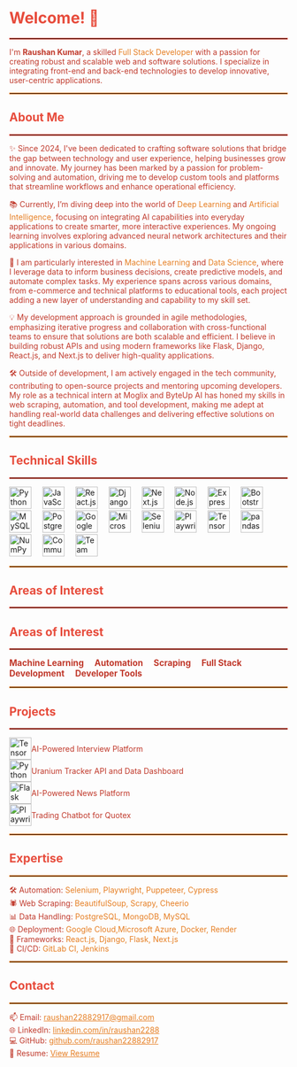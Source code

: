 <h1 align="left" style="color: #e74c3c;">Welcome! 👋</h1>
<hr style="border: 1px solid #e74c3c;" />

<p align="left" style="color: #c0392b;">
    I'm <span style="font-weight: bold;">Raushan Kumar</span>, a skilled <span style="color: #e67e22;">Full Stack Developer</span> with a passion for creating robust and scalable web and software solutions. I specialize in integrating front-end and back-end technologies to develop innovative, user-centric applications.
</p>

<hr style="border: 1px solid #e67e22;" />

<h2 align="left" style="color: #e74c3c;">About Me</h2>
<hr style="border: 1px solid #e74c3c;" />

<p align="left" style="color: #c0392b;">
    ✨ Since 2024, I've been dedicated to crafting software solutions that bridge the gap between technology and user experience, helping businesses grow and innovate. My journey has been marked by a passion for problem-solving and automation, driving me to develop custom tools and platforms that streamline workflows and enhance operational efficiency.
    <p align="left" style="color: #c0392b;">
    📚 Currently, I’m diving deep into the world of <span style="color: #e67e22;">Deep Learning</span> and <span style="color: #e67e22;">Artificial Intelligence</span>, focusing on integrating AI capabilities into everyday applications to create smarter, more interactive experiences. My ongoing learning involves exploring advanced neural network architectures and their applications in various domains.
    <p align="left" style="color: #c0392b;">
    🚀 I am particularly interested in <span style="color: #e67e22;">Machine Learning</span> and <span style="color: #e67e22;">Data Science</span>, where I leverage data to inform business decisions, create predictive models, and automate complex tasks. My experience spans across various domains, from e-commerce and technical platforms to educational tools, each project adding a new layer of understanding and capability to my skill set.
    <p align="left" style="color: #c0392b;">
    💡 My development approach is grounded in agile methodologies, emphasizing iterative progress and collaboration with cross-functional teams to ensure that solutions are both scalable and efficient. I believe in building robust APIs and using modern frameworks like Flask, Django, React.js, and Next.js to deliver high-quality applications.
    <p align="left" style="color: #c0392b;">
    🛠️ Outside of development, I am actively engaged in the tech community, contributing to open-source projects and mentoring upcoming developers. My role as a technical intern at Moglix and ByteUp AI has honed my skills in web scraping, automation, and tool development, making me adept at handling real-world data challenges and delivering effective solutions on tight deadlines.
</p>

<hr style="border: 1px solid #e67e22;" />

<h2 align="left" style="color: #e74c3c;">Technical Skills</h2>
<hr style="border: 1px solid #e74c3c;" />

<div align="left">
    <!-- Programming Languages -->
    <img src="https://cdn.jsdelivr.net/gh/devicons/devicon/icons/python/python-original.svg" height="40" alt="Python logo" />
    <img width="12" />
    <img src="https://cdn.jsdelivr.net/gh/devicons/devicon/icons/javascript/javascript-original.svg" height="40" alt="JavaScript logo" />
    <img width="12" />
    <img src="https://cdn.jsdelivr.net/gh/devicons/devicon/icons/react/react-original.svg" height="40" alt="React.js logo" />
    <img width="12" />
    <img src="https://cdn.jsdelivr.net/gh/devicons/devicon/icons/django/django-original.svg" height="40" alt="Django logo" />
    <img width="12" />
    <img src="https://cdn.jsdelivr.net/gh/devicons/devicon/icons/nextjs/nextjs-original.svg" height="40" alt="Next.js logo" />
    <img width="12" />
    <img src="https://cdn.jsdelivr.net/gh/devicons/devicon/icons/nodejs/nodejs-original.svg" height="40" alt="Node.js logo" />
    <img width="12" />
    <img src="https://cdn.jsdelivr.net/gh/devicons/devicon/icons/express/express-original.svg" height="40" alt="Express.js logo" />
    <img width="12" />
    <img src="https://cdn.jsdelivr.net/gh/devicons/devicon/icons/bootstrap/bootstrap-original.svg" height="40" alt="Bootstrap logo" />
    <img width="12" />
    <img src="https://cdn.jsdelivr.net/gh/devicons/devicon/icons/mysql/mysql-original.svg" height="40" alt="MySQL logo" />
    <img width="12" />
    <img src="https://cdn.jsdelivr.net/gh/devicons/devicon/icons/postgresql/postgresql-original.svg" height="40" alt="PostgreSQL logo" />
    <img width="12" />
    <img src="https://cdn.jsdelivr.net/gh/devicons/devicon/icons/googlecloud/googlecloud-original.svg" height="40" alt="Google Cloud logo" />
    <img width="12" />
    <img src="https://cdn.jsdelivr.net/gh/devicons/devicon/icons/azure/azure-original.svg" height="40" alt="Microsoft Azure logo" />
    <img width="12" />
    <img src="https://cdn.jsdelivr.net/gh/devicons/devicon/icons/selenium/selenium-original.svg" height="40" alt="Selenium logo" />
    <img width="12" />
    <img src="https://cdn.jsdelivr.net/gh/devicons/devicon/icons/playwright/playwright-original.svg" height="40" alt="Playwright logo" />
    <img width="12" />
    <!-- Machine Learning -->
    <img src="https://cdn.jsdelivr.net/gh/devicons/devicon/icons/tensorflow/tensorflow-original.svg" height="40" alt="TensorFlow logo" />
    <img width="12" />
    <img src="https://cdn.jsdelivr.net/gh/devicons/devicon/icons/pandas/pandas-original.svg" height="40" alt="pandas logo" />
    <img width="12" />
    <img src="https://cdn.jsdelivr.net/gh/devicons/devicon/icons/numpy/numpy-original.svg" height="40" alt="NumPy logo" />
    <img width="12" />
    <!-- Soft Skills -->
    <img src="https://img.icons8.com/color/48/000000/communication.png" height="40" alt="Communication logo" />
    <img width="12" />
    <img src="https://img.icons8.com/color/48/000000/teamwork.png" height="40" alt="Team Collaboration logo" />
    <img width="12" />
</div>

<hr style="border: 1px solid #e67e22;" />

<h2 align="left" style="color: #e74c3c;">Areas of Interest</h2>
<hr style="border: 1px solid #e74c3c;" />

<h2 align="left" style="color: #e74c3c;">Areas of Interest</h2>
<hr style="border: 1px solid #e74c3c;" />

<div align="left" style="color: #c0392b; font-weight: bold; font-size: 1.1em;">
    <span>Machine Learning</span>
    <img width="12" />
    <span>Automation</span>
    <img width="12" />
    <span>Scraping</span>
    <img width="12" />
    <span>Full Stack Development</span>
    <img width="12" />
    <span>Developer Tools</span>
</div>


<hr style="border: 1px solid #e67e22;" />

<h2 align="left" style="color: #e74c3c;">Projects</h2>
<hr style="border: 1px solid #e74c3c;" />

<div align="left">
    <div style="display: flex; align-items: center;">
        <img src="https://cdn.jsdelivr.net/gh/devicons/devicon/icons/tensorflow/tensorflow-original.svg" height="40" alt="TensorFlow logo" />
        <span style="color: #c0392b;">AI-Powered Interview Platform</span>
    </div>
    <div style="display: flex; align-items: center;">
        <img src="https://cdn.jsdelivr.net/gh/devicons/devicon/icons/python/python-original.svg" height="40" alt="Python logo" />
        <span style="color: #c0392b;">Uranium Tracker API and Data Dashboard</span>
    </div>
    <div style="display: flex; align-items: center;">
        <img src="https://cdn.jsdelivr.net/gh/devicons/devicon/icons/flask/flask-original.svg" height="40" alt="Flask logo" />
        <span style="color: #c0392b;">AI-Powered News Platform</span>
    </div>
    <div style="display: flex; align-items: center;">
        <img src="https://cdn.jsdelivr.net/gh/devicons/devicon/icons/playwright/playwright-original.svg" height="40" alt="Playwright logo" />
        <span style="color: #c0392b;">Trading Chatbot for Quotex</span>
    </div>
</div>

<hr style="border: 1px solid #e67e22;" />

<h2 align="left" style="color: #e74c3c;">Expertise</h2>
<hr style="border: 1px solid #e67e22;" />

<p align="left" style="color: #c0392b;">
    🛠 Automation: <span style="color: #e67e22;">Selenium, Playwright, Puppeteer, Cypress</span><br>
    🕷 Web Scraping: <span style="color: #e67e22;">BeautifulSoup, Scrapy, Cheerio</span><br>
    📊 Data Handling: <span style="color: #e67e22;">PostgreSQL, MongoDB, MySQL</span><br>
    🌐 Deployment: <span style="color: #e67e22;">Google Cloud,Microsoft Azure, Docker, Render</span><br>
    🚀 Frameworks: <span style="color: #e67e22;">React.js, Django, Flask, Next.js</span><br>
    🔄 CI/CD: <span style="color: #e67e22;">GitLab CI, Jenkins</span>
</p>

<hr style="border: 1px solid #e67e22;" />

<h2 align="left" style="color: #e74c3c;">Contact</h2>
<hr style="border: 1px solid #e67e22;" />

<p align="left" style="color: #c0392b;">
    📫 Email: <a href="mailto:raushan22882917@gmail.com" style="color: #e67e22;">raushan22882917@gmail.com</a><br>
    🌐 LinkedIn: <a href="https://www.linkedin.com/in/raushan2288/" style="color: #e67e22;">linkedin.com/in/raushan2288</a><br>
    💻 GitHub: <a href="https://github.com/raushan22882917" style="color: #e67e22;">github.com/raushan22882917</a><br>
    📄 Resume: <a href="https://drive.google.com/file/d/1k_VbuBahOA41-4B04XQTDz_xj4fda-0B/view?usp=sharing" style="color: #e67e22;" target="_blank">View Resume</a>
</p>
